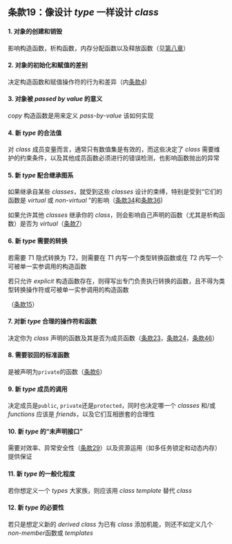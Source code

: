 ## 条款19：像设计 $type$ 一样设计 $class$

#### 1. 对象的创建和销毁

影响构造函数，析构函数，内存分配函数以及释放函数（见[第八章](F:\滔天\文件\学校\大学\专业\C++\C++笔记\8.定制new和delete)）

#### 2. 对象的初始化和赋值的差别

决定构造函数和赋值操作符的行为和差异（内[条款4](F:\滔天\文件\学校\大学\专业\C++\C++笔记\1.习惯C++\条款04：初始化对象.md))

#### 3. 对象被 $passed\ by\ value$ 的意义

$copy$ 构造函数是用来定义 $pass$-$by$-$value$ 该如何实现

#### 4. 新 $type$ 的合法值

对 $class$ 成员变量而言，通常只有数值集是有效的，而这些决定了 $class$ 需要维护的约束条件，以及其他成员函数必须进行的错误检测，也影响函数抛出的异常

#### 5. 新 $type$ 配合继承图系

如果继承自某些 $classes$，就受到这些 $classes$ 设计的束缚，特别是受到“它们的函数是 $virtual$ 或 $non$-$virtual$ ”的影响（[条款34](F:\滔天\文件\学校\大学\专业\C++\C++笔记\6.继承与面向对象设计\条款34：区分接口继承和实现继承)和[条款36](F:\滔天\文件\学校\大学\专业\C++\C++笔记\6.继承与面向对象设计\条款36：绝不重新定义继承而来的non-virtual函数))

如果允许其他 $classes$ 继承你的 $class$，则会影响自己声明的函数（尤其是析构函数）是否为 $virtual$（[条款7](F:\滔天\文件\学校\大学\专业\C++\C++笔记\2.构造、析构、赋值运算\条款07：为多态基类声明virtual析构函数.md)）

#### 6. 新 $type$ 需要的转换

若需要 $T1$ 隐式转换为 $T2$，则需要在 $T1$ 内写一个类型转换函数或在 $T2$ 内写一个可被单一实参调用的构造函数

若只允许 $explicit$ 构造函数存在，则得写出专门负责执行转换的函数，且不得为类型转换操作符或可被单一实参调用的构造函数

（[条款15](F:\滔天\文件\学校\大学\专业\C++\C++笔记\3.资源管理\条款15：在资源管理类中提供对原始资源的访问.md)）

#### 7. 对新 $type$ 合理的操作符和函数

决定你为 $class$ 声明的函数及其是否为成员函数（[条款23](F:\滔天\文件\学校\大学\专业\C++\C++笔记\4.设计与声明\条款23：宁以non-member、non-friend替换member函数.md)，[条款24](F:\滔天\文件\学校\大学\专业\C++\C++笔记\4.设计与声明\条款24：若所有参数都需要类型转换，则采用non-member函数.md)，[条款46](F:\滔天\文件\学校\大学\专业\C++\C++笔记\7.模板与泛型编程\条款46：需要类型转换时为模板定义非成员函数)）

#### 8. 需要驳回的标准函数

是被声明为`private​`的函数（[条款6](F:\滔天\文件\学校\大学\专业\C++\C++笔记\2.构造、析构、赋值运算\条款06：拒绝编译器自动生成的函数.md)）

#### 9. 新 $type$ 成员的调用

决定成员是`public`​, `private`还是`protected`，同时也决定哪一个 $classes$ 和/或 $functions$ 应该是 $friends$，以及它们互相嵌套的合理性

#### 10. 新 $type$ 的“未声明接口”

需要对效率、异常安全性（[条款29](F:\滔天\文件\学校\大学\专业\C++\C++笔记\5.实现\条款29：为"异常安全"而努力)）以及资源运用（如多任务锁定和动态内存）提供保证

#### 11. 新 $type$ 的一般化程度

若你想定义一个 $types$ 大家族，则应该用 $class\ template$ 替代 $class$

#### 12. 新 $type$ 的必要性

若只是想定义新的 $derived\ class$ 为已有 $class$ 添加机能，则还不如定义几个$non$-$member$函数或 $templates$
